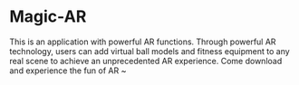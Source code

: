 # Magic-AR

This is an application with powerful AR functions.
Through powerful AR technology, users can add virtual ball models and fitness equipment to any real scene to achieve an unprecedented AR experience.
Come download and experience the fun of AR ~

